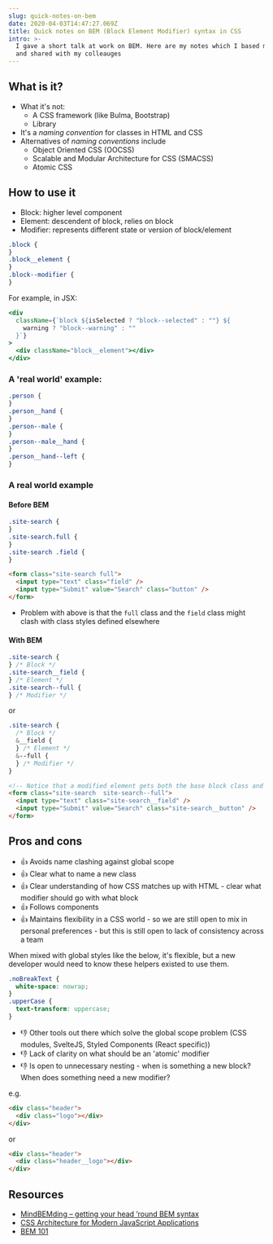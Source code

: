 ```yaml
---
slug: quick-notes-on-bem
date: 2020-04-03T14:47:27.069Z
title: Quick notes on BEM (Block Element Modifier) syntax in CSS
intro: >-
  I gave a short talk at work on BEM. Here are my notes which I based my talk on
  and shared with my colleauges
---
```

## What is it?

- What it's not:
  - A CSS framework (like Bulma, Bootstrap)
  - Library
- It's a _naming convention_ for classes in HTML and CSS
- Alternatives of _naming conventions_ include
  - Object Oriented CSS (OOCSS)
  - Scalable and Modular Architecture for CSS (SMACSS)
  - Atomic CSS

## How to use it

- Block: higher level component
- Element: descendent of block, relies on block
- Modifier: represents different state or version of block/element

```css
.block {
}
.block__element {
}
.block--modifier {
}
```

For example,  in JSX:
```jsx
<div
  className={`block ${isSelected ? "block--selected" : ""} ${
    warning ? "block--warning" : ""
  }`}
>
  <div className="block__element"></div>
</div>
```

### A 'real world' example:

```css
.person {
}
.person__hand {
}
.person--male {
}
.person--male__hand {
}
.person__hand--left {
}
```

### A real world example

#### Before BEM

```css
.site-search {
}
.site-search.full {
}
.site-search .field {
}
```

```html
<form class="site-search full">
  <input type="text" class="field" />
  <input type="Submit" value="Search" class="button" />
</form>
```

- Problem with above is that the `full` class and the `field` class might clash with class styles defined elsewhere

#### With BEM

```css
.site-search {
} /* Block */
.site-search__field {
} /* Element */
.site-search--full {
} /* Modifier */
```

or

```scss
.site-search {
  /* Block */
  &__field {
  } /* Element */
  &--full {
  } /* Modifier */
}
```

```html
<!-- Notice that a modified element gets both the base block class and the modifier class -->
<form class="site-search  site-search--full">
  <input type="text" class="site-search__field" />
  <input type="Submit" value="Search" class="site-search__button" />
</form>
```

## Pros and cons

- 👍 Avoids name clashing against global scope
- 👍 Clear what to name a new class
- 👍 Clear understanding of how CSS matches up with HTML - clear what modifier should go with what block
- 👍 Follows components
- 👍 Maintains flexibility in a CSS world - so we are still open to mix in personal preferences - but this is still open to lack of consistency across a team

When mixed with global styles like the below, it's flexible, but a new developer would need to know these helpers existed to use them.

```css
.noBreakText {
  white-space: nowrap;
}
.upperCase {
  text-transform: uppercase;
}
```

- 👎 Other tools out there which solve the global scope problem (CSS modules, SvelteJS, Styled Components (React specific))
- 👎 Lack of clarity on what should be an 'atomic' modifier
- 👎 Is open to unnecessary nesting - when is something a new block? When does something need a new modifier?

e.g.

```html
<div class="header">
  <div class="logo"></div>
</div>
```

or

```html
<div class="header">
  <div class="header__logo"></div>
</div>
```

## Resources

- [MindBEMding – getting your head ’round BEM syntax](https://csswizardry.com/2013/01/mindbemding-getting-your-head-round-bem-syntax/)
- [CSS Architecture for Modern JavaScript Applications](https://www.madebymike.com.au/writing/css-architecture-for-modern-web-applications/)
- [BEM 101](https://css-tricks.com/bem-101/)
